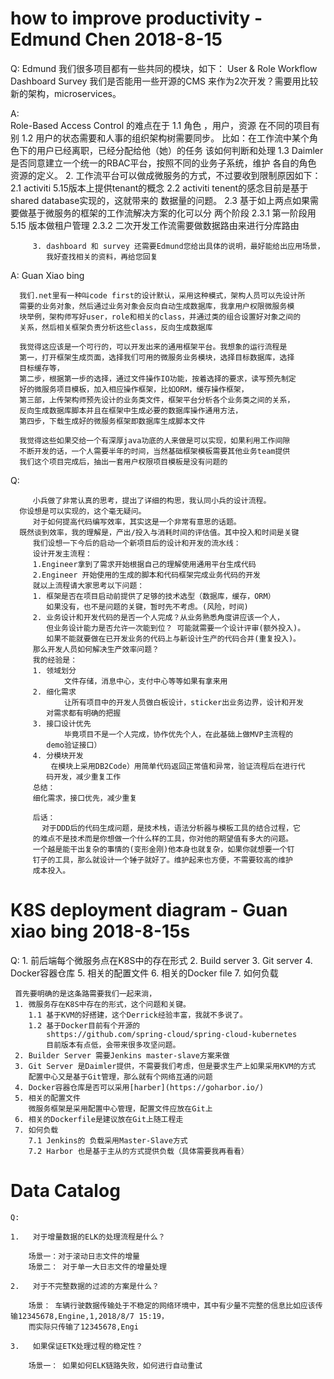 # how to improve productivity - Edmund Chen 2018-8-15

   Q: Edmund
       我们很多项目都有一些共同的模块，如下：
        User & Role
        Workflow
        Dashboard
        Survey
       我们是否能用一些开源的CMS 来作为2次开发？需要用比较新的架构，microservices。

  A:  
        Role-Based Access Control 的难点在于 
           1.1 角色 ，用户，资源 在不同的项目有别
           1.2 用户的状态需要和人事的组织架构树需要同步。
               比如：在工作流中某个角色下的用户已经离职，已经分配给他（她）的任务
               该如何判断和处理
           1.3 Daimler是否同意建立一个统一的RBAC平台，按照不同的业务子系统，维护
               各自的角色 资源的定义。
         2. 工作流平台可以做成微服务的方式，不过要收到限制原因如下：
            2.1 activiti 5.15版本上提供tenant的概念
            2.2 activiti tenent的感念目前是基于shared database实现的，这就带来的
                数据量的问题。
            2.3 基于如上两点如果需要做基于微服务的框架的工作流解决方案的化可以分
                两个阶段
               2.3.1 第一阶段用5.15 版本做租户管理
               2.3.2 二次开发工作流需要做数据路由来进行分库路由

         3. dashboard 和 survey 还需要Edmund您给出具体的说明，最好能给出应用场景，
            我好查找相关的资料，再给您回复 
            
   A: Guan Xiao bing
   
      我们.net里有一种叫code first的设计默认，采用这种模式，架构人员可以先设计所
      需要的业务对象，然后通过业务对象会反向自动生成数据库，我拿用户权限微服务模
      块举例，架构师写好user，role和相关的class，并通过类的组合设置好对象之间的
      关系，然后相关框架负责分析这些class，反向生成数据库
 
      我觉得这应该是一个可行的，可以开发出来的通用框架平台。我想象的运行流程是
      第一，打开框架生成页面，选择我们可用的微服务业务模块，选择目标数据库，选择
      目标缓存等，
      第二步，根据第一步的选择，通过文件操作IO功能，按着选择的要求，读写预先制定
      好的微服务项目模板，加入相应操作框架，比如ORM，缓存操作框架，
      第三部，上传架构师预先设计的业务类文件，框架平台分析各个业务类之间的关系，
      反向生成数据库脚本并且在框架中生成必要的数据库操作通用方法，
      第四步，下载生成好的微服务框架即数据库生成脚本文件
 
      我觉得这些如果交给一个有深厚java功底的人来做是可以实现，如果利用工作间隙
      不断开发的话，一个人需要半年的时间，当然基础框架模板需要其他业务team提供
      我们这个项目完成后，抽出一套用户权限项目模板是没有问题的
      
   Q: 
    
         小兵做了非常认真的思考，提出了详细的构思，我认同小兵的设计流程。
      你设想是可以实现的，这个毫无疑问。
         对于如何提高代码编写效率，其实这是一个非常有意思的话题。
      既然谈到效率，我的理解是，产出/投入与消耗时间的评估值。其中投入和时间是关键
         我们设想一下今后的启动一个新项目后的设计和开发的流水线：
         设计开发主流程：
         1.Engineer拿到了需求开始根据自己的理解使用通用平台生成代码
         2.Engineer 开始使用的生成的脚本和代码框架完成业务代码的开发
         就以上流程请大家思考以下问题：
         1. 框架是否在项目启动前提供了足够的技术选型（数据库，缓存，ORM）
            如果没有，也不是问题的关键，暂时先不考虑。(风险，时间)
         2. 业务设计和开发代码的是否一个人完成？从业务熟悉角度讲应该一个人，
            但业务设计能力是否允许一次能到位？ 可能就需要一个设计评审(额外投入)。
            如果不能就要做在已开发业务的代码上与新设计生产的代码合并(重复投入)。
         那么开发人员如何解决生产效率问题？
         我的经验是：
         1. 领域划分
                文件存储，消息中心，支付中心等等如果有拿来用
         2. 细化需求
                让所有项目中的开发人员做白板设计，sticker出业务边界，设计和开发
            对需求都有明确的把握
         3. 接口设计优先 
                毕竟项目不是一个人完成，协作优先个人，在此基础上做MVP主流程的
            demo验证接口）
         4. 分模块开发 
             在模块上采用DB2Code）用简单代码返回正常值和异常，验证流程后在进行代
            码开发，减少重复工作
         总结：
         细化需求，接口优先，减少重复
         
         后话：
           对于DDD后的代码生成问题，是技术栈，语法分析器与模板工具的结合过程，它
         的难点不是技术而是你想做一个什么样的工具，你对他的期望值有多大的问题。
         一个越是能干出复杂的事情的(变形金刚)他本身也就复杂，如果你就想要一个钉
         钉子的工具，那么就设计一个锤子就好了。维护起来也方便，不需要较高的维护
         成本投入。    
  
#  K8S deployment diagram -  Guan xiao bing 2018-8-15s

  Q:
      1.   前后端每个微服务点在K8S中的存在形式
      2.   Build server
      3.   Git server
      4.   Docker容器仓库
      5.   相关的配置文件
      6.   相关的Docker file
      7.   如何负载
      
     首先要明确的是这条路需要我们一起来淌，
     1. 微服务存在K8S中存在的形式，这个问题和关键。
        1.1 基于KVM的好搭建，这个Derrick经验丰富，我就不多说了。
        1.2 基于Docker目前有个开源的
            shttps://github.com/spring-cloud/spring-cloud-kubernetes 
            目前版本有点低，会带来很多攻坚问题。
     2. Builder Server 需要Jenkins master-slave方案来做
     3. Git Server 是Daimler提供，不需要我们考虑，但是要求生产上如果采用KVM的方式
        配置中心又是基于Git管理，那么就有个网络互通的问题
     4. Docker容器仓库是否可以采用[harber](https://goharbor.io/)
     5. 相关的配置文件
        微服务框架是采用配置中心管理，配置文件应放在Git上
     6. 相关的Dockerfile是建议放在Git上随工程走
     7. 如何负载
        7.1 Jenkins的 负载采用Master-Slave方式
        7.2 Harbor 也是基于主从的方式提供负载（具体需要我再看看）
		
# Data Catalog

    Q:

	1.	 对于增量数据的ELK的处理流程是什么？

		场景一：对于滚动日志文件的增量 
		场景二： 对于单一大日志文件的增量处理

	2.	 对于不完整数据的过滤的方案是什么？

		场景： 车辆行驶数据传输处于不稳定的网络环境中，其中有少量不完整的信息比如应该传输12345678,Engine,1,2018/8/7 15:19，
		而实际只传输了12345678,Engi

	3.	 如果保证ETK处理过程的稳定性？

		场景一： 如果如何ELK链路失败，如何进行自动重试

    
    
